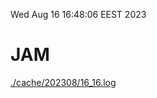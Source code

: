 Wed Aug 16 16:48:06 EEST 2023
# JAM
<a href='./cache/202308/16_16.log'>./cache/202308/16_16.log</a>
